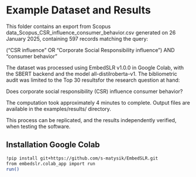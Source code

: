 # Example Dataset and Results
This folder contains an export from Scopus
data_Scopus_CSR_influence_consumer_behavior.csv
generated on 26 January 2025, containing 597 records matching the query:

(“CSR influence” OR “Corporate Social Responsibility influence”) AND “consumer behavior”

The dataset was processed using EmbedSLR v1.0.0 in Google Colab, with the SBERT backend and the model all-distilroberta-v1.
The bibliometric audit was limited to the Top 30 resultsfor the research question at hand: 

Does corporate social responsibility (CSR) influence consumer behavior?

The computation took approximately 4 minutes to complete.
Output files are available in the examples/results/ directory.

This process can be replicated, and the results independently verified, when testing the software.

## Installation Google Colab 

```bash
!pip install git+https://github.com/s-matysik/EmbedSLR.git
from embedslr.colab_app import run
run()
